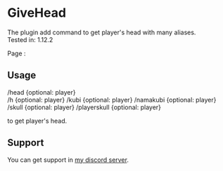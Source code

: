 # GiveHead
The plugin add command to get player's head with many aliases.  
Tested in: 1.12.2

Page : 

## Usage
/head {optional: player}  
/h {optional: player}
/kubi {optional: player}
/namakubi {optional: player}
/skull {optional: player}
/playerskull {optional: player}

to get player's head.

## Support

You can get support in [my discord server](https://discord.gg/A8XtpJhHrV).
